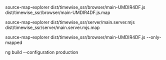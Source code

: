 source-map-explorer dist/timewise_ssr/browser/main-UMDIR4DF.js dist/timewise_ssr/browser/main-UMDIR4DF.js.map

source-map-explorer dist/timewise_ssr/server/main.server.mjs dist/timewise_ssr/server/main.server.mjs.map

source-map-explorer dist/timewise_ssr/browser/main-UMDIR4DF.js --only-mapped

ng build --configuration production 
